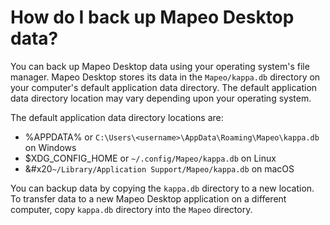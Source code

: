 # How do I back up Mapeo Desktop data?

You can back up Mapeo Desktop data using your operating system's file manager. Mapeo Desktop stores its data in the `Mapeo/kappa.db` directory on your computer's default application data directory. The default application data directory location may vary depending upon your operating system.

The default application data directory locations are:

- &#x20;%APPDATA% or `C:\Users\<username>\AppData\Roaming\Mapeo\kappa.db` on Windows
- &#x20;$XDG_CONFIG_HOME or `~/.config/Mapeo/kappa.db` on Linux
- \&#x20`~/Library/Application Support/Mapeo/kappa.db` on macOS

You can backup data by copying the `kappa.db` directory to a new location. To transfer data to a new Mapeo Desktop application on a different computer, copy `kappa.db` directory into the `Mapeo` directory.
